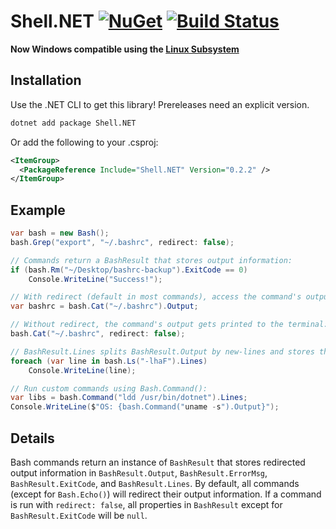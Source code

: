 # Shell.NET  [![NuGet](https://img.shields.io/nuget/v/Shell.NET.svg)](https://www.nuget.org/packages/Shell.NET/) [![Build Status](https://travis-ci.org/phil-harmoniq/Shell.NET.svg?branch=master)](https://travis-ci.org/phil-harmoniq/Shell.NET)

**Now Windows compatible using the [Linux Subsystem](https://msdn.microsoft.com/commandline/wsl/about)**

## Installation

Use the .NET CLI to get this library! Prereleases need an explicit version.

```bash
dotnet add package Shell.NET
```

Or add the following to your .csproj:

```xml
<ItemGroup>
  <PackageReference Include="Shell.NET" Version="0.2.2" />
</ItemGroup>
```

## Example

```C#
var bash = new Bash();
bash.Grep("export", "~/.bashrc", redirect: false);

// Commands return a BashResult that stores output information:
if (bash.Rm("~/Desktop/bashrc-backup").ExitCode == 0)
    Console.WriteLine("Success!");

// With redirect (default in most commands), access the command's output from BashResult.Output:
var bashrc = bash.Cat("~/.bashrc").Output;

// Without redirect, the command's output gets printed to the terminal:
bash.Cat("~/.bashrc", redirect: false);

// BashResult.Lines splits BashResult.Output by new-lines and stores the result as an array:
foreach (var line in bash.Ls("-lhaF").Lines)
    Console.WriteLine(line);

// Run custom commands using Bash.Command():
var libs = bash.Command("ldd /usr/bin/dotnet").Lines;
Console.WriteLine($"OS: {bash.Command("uname -s").Output}");
```

## Details

Bash commands return an instance of `BashResult` that stores redirected output information in `BashResult.Output`, `BashResult.ErrorMsg`, `BashResult.ExitCode`, and `BashResult.Lines`. By default, all commands (except for `Bash.Echo()`) will redirect their output information. If a command is run with `redirect: false`, all properties in `BashResult` except for `BashResult.ExitCode` will be `null`.
